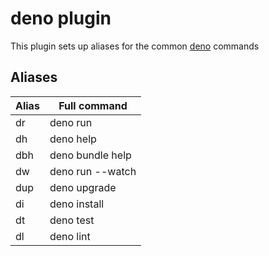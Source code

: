 # deno plugin

This plugin sets up aliases for the common [deno](https://deno.land/) commands

## Aliases

| Alias | Full command |
| --- | --- |
| dr | deno run |
| dh | deno help |
| dbh | deno bundle help |
| dw | deno run --watch |
| dup | deno upgrade |
| di | deno install |
| dt | deno test |
| dl | deno lint |